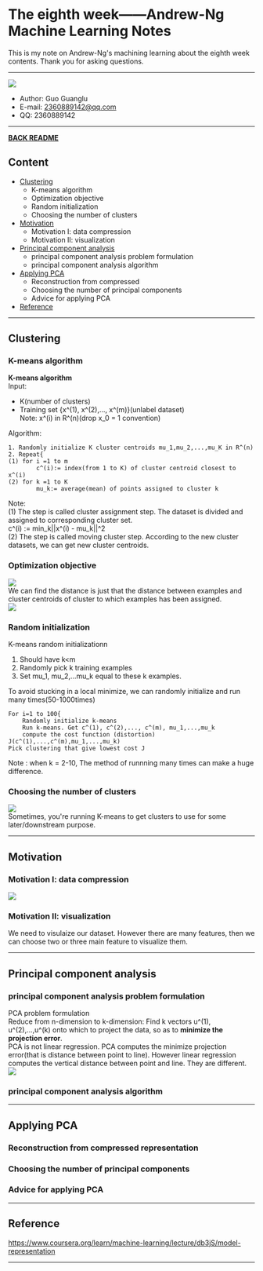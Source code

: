 # The eighth week——Andrew-Ng Machine Learning Notes  
This is my note on Andrew-Ng's machining learning about the eighth week contents. Thank you for asking questions.

***
[![](/picture/the_first_week/fig_ML.jpg)][Andrew-Ng-coursera]  
- Author: Guo Guanglu  
- E-mail: 2360889142@qq.com
- QQ: 2360889142  

*** 
[**BACK README**](README.md)  

## Content  
* [Clustering](#clustering)
	* K-means algorithm  
	* Optimization objective  
  	* Random initialization  
  	* Choosing the number of clusters  
* [Motivation](#motivation)  
	* Motivation I: data compression  
	* Motivation II: visualization    
* [Principal component analysis](#principal-component-analysis)  
	* principal component analysis problem formulation  
	* principal component analysis algorithm  
* [Applying PCA](#applying-pca)
	* Reconstruction from compressed  
	* Choosing the number of principal components  
	* Advice for applying PCA  
* [Reference](#reference)  

***  
Clustering  
----  
### K-means algorithm  
**K-means algorithm**  
Input:  
* K(number of clusters)  
* Training set {x^(1), x^(2),..., x^(m)}(unlabel dataset)  
Note: x^(i) in R^(n)(drop x_0 = 1 convention)  

Algorithm:
```
1. Randomly initialize K cluster centroids mu_1,mu_2,...,mu_K in R^(n)  
2. Repeat{  
(1)	for i =1 to m  
		c^(i):= index(from 1 to K) of cluster centroid closest to x^(i)  
(2)	for k =1 to K   
		mu_k:= average(mean) of points assigned to cluster k  
```  
Note:  
(1) The step is called cluster assignment step. The dataset is divided and assigned to corresponding cluster set.  
c^(i) := min_k||x^(i) - mu_k||^2  
(2) The step is called moving cluster step. According to the new cluster datasets, we can get new cluster centroids.  

### Optimization objective  
![](/picture/the_eighth_week/k_mean1.png)  
We can find the distance is just that the distance between examples and cluster centroids of cluster to which examples has been assigned.  
![](/picture/the_eighth_week/k_mean2.png)  
### Random initialization  
K-means random initializationn  
1. Should have k<m  
2. Randomly pick k training examples  
3. Set mu_1, mu_2,...mu_k equal to these k examples.  

To avoid stucking in a local minimize, we can randomly initialize and run many times(50-1000times)  
```
For i=1 to 100{
	Randomly initialize k-means  
	Run k-means. Get c^(1), c^(2),..., c^(m), mu_1,...,mu_k  
	compute the cost function (distortion)  J(c^(1),...,c^(m),mu_1,...,mu_k)  
Pick clustering that give lowest cost J
```
Note : when k = 2-10, The method of  runnning many times can make a huge difference.   
### Choosing the number of clusters  
![](/picture/the_eighth_week/k_mean2.png)  
Sometimes, you're running K-means to get clusters to use for some later/downstream purpose.  

***  
Motivation  
---  
### Motivation I: data compression  
![](/picture/the_eighth_week/data_compression.png)  

### Motivation II: visualization  
We need to visulaize our dataset. However there are many features, then we can choose two or three main feature to visualize them.  

***  
Principal component analysis  
---  
### principal component analysis problem formulation  
PCA problem formulation  
Reduce from n-dimension to k-dimension: Find k vectors u^(1), u^(2),...,u^(k) onto which to project the data, so as to **minimize the projection error**.  
PCA is not linear regression. PCA computes the minimize projection error(that is distance between point to line). However linear regression computes the vertical distance between point and line. They are different.  
![](/picture/the_eighth_week/pca1.png)  

### principal component analysis algorithm  

***  
Applying PCA  
---  
### Reconstruction from compressed representation  

### Choosing the number of principal components  

### Advice for applying PCA  


***  
Reference  
----  
https://www.coursera.org/learn/machine-learning/lecture/db3jS/model-representation  

---------------------------------------------------------
[Andrew-Ng-coursera]:https://www.coursera.org/learn/machine-learning/lecture/db3jS/model-representation "Andrew Ng coursera"
